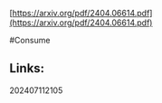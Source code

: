 [https://arxiv.org/pdf/2404.06614.pdf](https://arxiv.org/pdf/2404.06614.pdf)

#Consume 




## Links: 



202407112105
